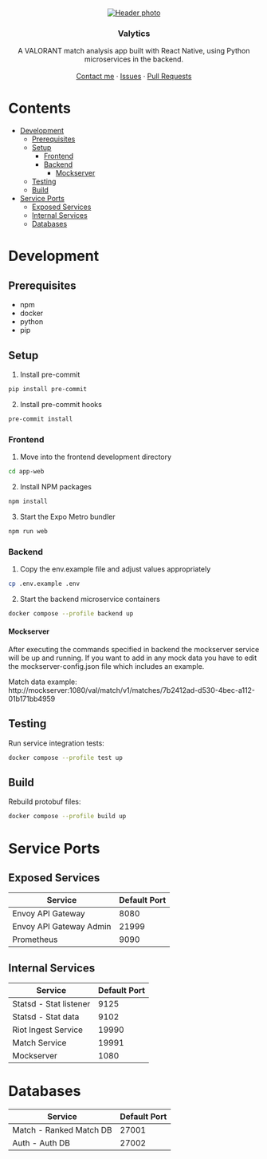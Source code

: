 <br />
<p align="center">
  <a href="https://github.com/Obliie/Valytics">
    <img src="https://images.contentstack.io/v3/assets/bltb6530b271fddd0b1/blt79971d6ef53d8a5f/5e8cdeaa07387e0c9bfff0c5/IMAGE_4.jpg" alt="Header photo" >
  </a>

  <h3 align="center">Valytics</h3>

  <p align="center">
    A VALORANT match analysis app built with React Native, using Python microservices in the backend.
    <br />
    <br />
    <a href="https://twitter.com/Obliie">Contact me</a>
    ·
    <a href="https://github.com/Obliie/Valytics/issues">Issues</a>
    ·
    <a href="https://github.com/Obliie/Valytics/pulls">Pull Requests</a>
  </p>
</p>

# Contents

- [Development](#development)
  - [Prerequisites](#prerequisites)
  - [Setup](#setup)
    - [Frontend](#frontend)
    - [Backend](#backend)
      - [Mockserver](#Mockserver)
  - [Testing](#testing)
  - [Build](#build)
- [Service Ports](#service-ports)
  - [Exposed Services](#exposed-services)
  - [Internal Services](#internal-services)
  - [Databases](#databases)

# Development

## Prerequisites

- npm
- docker
- python
- pip

## Setup

1. Install pre-commit

```sh
pip install pre-commit
```

2. Install pre-commit hooks

```sh
pre-commit install
```

### Frontend

1. Move into the frontend development directory

```sh
cd app-web
```

2. Install NPM packages

```sh
npm install
```

3. Start the Expo Metro bundler

```sh
npm run web
```

### Backend

1. Copy the env.example file and adjust values appropriately

```sh
cp .env.example .env
```

2. Start the backend microservice containers

```sh
docker compose --profile backend up
```

#### Mockserver

After executing the commands specified in backend the mockserver service will be up and running.
If you want to add in any mock data you have to edit the mockserver-config.json file which
includes an example.

Match data example: http://mockserver:1080/val/match/v1/matches/7b2412ad-d530-4bec-a112-01b171bb4959

## Testing

Run service integration tests:

```sh
docker compose --profile test up
```

## Build

Rebuild protobuf files:

```sh
docker compose --profile build up
```

# Service Ports

## Exposed Services

| Service                 | Default Port |
| ----------------------- | ------------ |
| Envoy API Gateway       | 8080         |
| Envoy API Gateway Admin | 21999        |
| Prometheus              | 9090         |

## Internal Services

| Service                | Default Port |
| ---------------------- | ------------ |
| Statsd - Stat listener | 9125         |
| Statsd - Stat data     | 9102         |
| Riot Ingest Service    | 19990        |
| Match Service          | 19991        |
| Mockserver             | 1080         |

# Databases

| Service                 | Default Port |
| ----------------------- | ------------ |
| Match - Ranked Match DB | 27001        |
| Auth - Auth DB          | 27002        |
